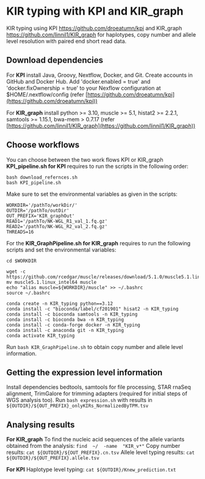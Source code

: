 # KIR typing with KPI and KIR_graph
KIR typing using  KPI https://github.com/droeatumn/kpi and KIR_graph https://github.com/linnil1/KIR_graph for haplotypes, copy number and allele level resolution with paired end short read data.



## Download dependencies 

For **KPI** install Java, Groovy, Nextflow, Docker, and Git. Create accounts in GitHub and Docker Hub. Add 'docker.enabled = true' and 'docker.fixOwnership = true' to your Nexflow configuration at $HOME/.nextflow/config (refer [https://github.com/droeatumn/kpi](https://github.com/droeatumn/kpi))

For **KIR_graph** install python >= 3.10, muscle >= 5.1, histat2 >= 2.2.1, samtools >= 1.15.1, bwa-mem > 0.7.17 (refer [https://github.com/linnil1/KIR_graph](https://github.com/linnil1/KIR_graph))


## Choose workflows

You can choose between the two work flows KPI or KIR_graph
**KPI_pipeline.sh  for KPI** requires to run the scripts in the following order:

 

    bash download_refernces.sh 
    bash KPI_pipeline.sh 

Make sure to set the environmental variables as given in the scripts: 
 

    WORKDIR='/pathTo/workDir/'
    OUTDIR='/pathTo/outDir' 
    OUT_PREFIX='KIR_graphOut'
    READ1='/pathTo/NK-WGL_R1_val_1.fq.gz'
    READ2='/pathTo/NK-WGL_R2_val_2.fq.gz'
    THREADS=16

For the **KIR_GraphPipeline.sh for KIR_graph** requires to run the following scripts and set the environmental variables:

    cd $WORKDIR

    wget -c https://github.com/rcedgar/muscle/releases/download/5.1.0/muscle5.1.linux_intel64
    mv muscle5.1.linux_intel64 muscle
    echo "alias muscle=${WORKDIR}/muscle" >> ~/.bashrc
    source ~/.bashrc
    
    conda create -n KIR_typing python==3.12
    conda install -c "bioconda/label/cf201901" hisat2 -n KIR_typing
    conda install -c bioconda samtools -n KIR_typing
    conda install -c bioconda bwa -n KIR_typing
    conda install -c conda-forge docker -n KIR_typing
    conda install -c anaconda git -n KIR_typing
    conda activate KIR_typing
   
Run `bash KIR_GraphPipeline.sh` to obtain copy number and allele level information.
   


## Getting the expression level information 

Install dependencies bedtools, samtools for file processing, STAR rnaSeq alignment, TrimGalore for trimming adapters (required for initial steps of WGS analysis too). 
Run `bash expression.sh` with results in `${OUTDIR}/${OUT_PREFIX}_onlyKIRs_NormalizedByTPM.tsv`


## Analysing results 
**For KIR_graph**
To find the nucleic acid sequences of the allele variants  obtained from the analysis:   `find  ~/  -name  "KIR_v*"` 
Copy number results: `cat ${OUTDIR}/${OUT_PREFIX}.cn.tsv`
Allele level typing results:  `cat ${OUTDIR}/${OUT_PREFIX}.allele.tsv`

**For KPI**
Haplotype level typing: `cat ${OUTDIR}/Knew_prediction.txt`
    
